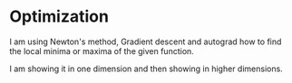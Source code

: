 # Optimization
I am using Newton's method, Gradient descent and autograd how to find  the local minima or maxima of the given function. 

I am showing it in one dimension and then showing in higher dimensions.
